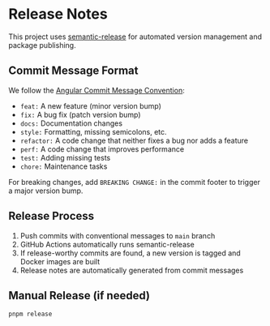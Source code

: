 # Release Notes

This project uses [semantic-release](https://github.com/semantic-release/semantic-release) for automated version management and package publishing.

## Commit Message Format

We follow the [Angular Commit Message Convention](https://github.com/angular/angular/blob/main/contributing-docs/commit-message-guidelines.md):

- `feat:` A new feature (minor version bump)
- `fix:` A bug fix (patch version bump)  
- `docs:` Documentation changes
- `style:` Formatting, missing semicolons, etc.
- `refactor:` A code change that neither fixes a bug nor adds a feature
- `perf:` A code change that improves performance
- `test:` Adding missing tests
- `chore:` Maintenance tasks

For breaking changes, add `BREAKING CHANGE:` in the commit footer to trigger a major version bump.

## Release Process

1. Push commits with conventional messages to `main` branch
2. GitHub Actions automatically runs semantic-release
3. If release-worthy commits are found, a new version is tagged and Docker images are built
4. Release notes are automatically generated from commit messages

## Manual Release (if needed)

```bash
pnpm release
```